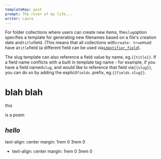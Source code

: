 ```yaml
---
templateKey: post
prompt: The river of my life...
writer: Laura
---
```

For folder collections where users can create new items, the`slug`option specifies a template for generating new filenames based on a file's creation date and`title`field. (This means that all collections with`create: true`must have a`title`field (a different field can be used via[`identifier_field`](https://www.netlifycms.org/docs/configuration-options/#identifier_field)).

The slug template can also reference a field value by name, eg.`{{title}}`. If a field name conflicts with a built in template tag name - for example, if you have a field named`slug`, and would like to reference that field via`{{slug}}`, you can do so by adding the explicit`fields.`prefix, eg.`{{fields.slug}}`.



# blah blah



this

is a poem



## *hello*



text-align: center   margin: 1rem 0 3rem 0



* text-align: center   margin: 1rem 0 3rem 0